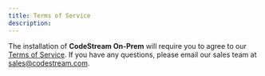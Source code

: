 ```yaml
---
title: Terms of Service
description:
---
```


The installation of **CodeStream On-Prem** will require you to agree to our
[Terms of
Service](https://raw.githubusercontent.com/TeamCodeStream/onprem-install/master/docs/src/assets/terms.txt).
If you have any questions, please email our sales team at
[sales@codestream.com](mailto:sales@codestream.com).